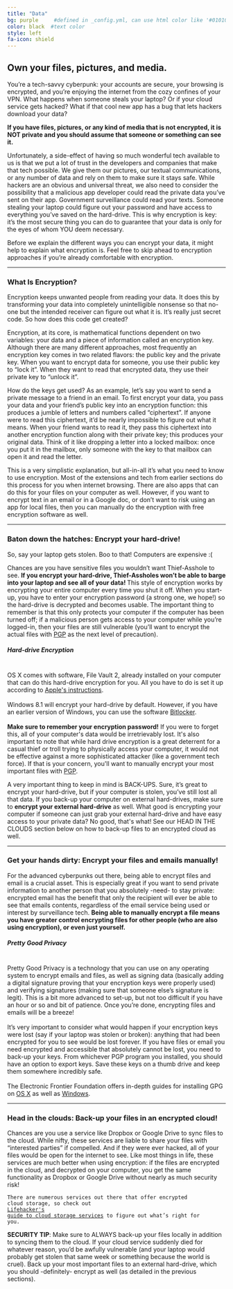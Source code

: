 ```yaml
---
title: "Data"
bg: purple     #defined in _config.yml, can use html color like '#010101'
color: black  #text color
style: left
fa-icon: shield
---
```


<h2 class="text-white">Own your files, pictures, and media.</h2>

You’re a tech-savvy cyberpunk: your accounts are secure, your browsing is encrypted, and you’re enjoying the internet from the cozy confines of your VPN. What happens when someone steals your laptop? Or if your cloud service gets hacked? What if that cool new app has a bug that lets hackers download your data?

<strong>If you have files, pictures, or any kind of media that is not encrypted, it is NOT private and you should assume that someone or something can see it.</strong>

Unfortunately, a side-effect of having so much wonderful tech available to us is that we put a lot of trust in the developers and companies that make that tech possible. We give them our pictures, our textual communications, or any number of data and rely on them to make sure it stays safe. While hackers are an obvious and universal threat, we also need to consider the possibility that a malicious app developer could read the private data you’ve sent on their app. Government surveillance could read your texts. Someone stealing your laptop could figure out your password and have access to everything you’ve saved on the hard-drive. This is why encryption is key: it’s the most secure thing you can do to guarantee that your data is only for the eyes of whom YOU deem necessary.

Before we explain the different ways you can encrypt your data, it might help to explain what encryption is. Feel free to skip ahead to encryption approaches if you’re already comfortable with encryption.
<hr>
<p>
	<h3 class="text-white">What Is Encryption?</h3>
</p>
Encryption keeps unwanted people from reading your data. It does this by transforming your data into completely unintelligible nonsense so that no-one but the intended receiver can figure out what it is. It’s really just secret code. So how does this code get created?

Encryption, at its core, is mathematical functions dependent on two variables: your data and a piece of information called an encryption key. Although there are many different approaches, most frequently an encryption key comes in two related flavors: the public key and the private key. When you want to encrypt data for someone, you use their public key to “lock it”. When they want to read that encrypted data, they use their private key to “unlock it”.

How do the keys get used? As an example, let’s say you want to send a private message to a friend in an email. To first encrypt your data, you pass your data and your friend’s public key into an encryption function: this produces a jumble of letters and numbers called “ciphertext”. If anyone were to read this ciphertext, it’d be nearly impossible to figure out what it means. When your friend wants to read it, they pass this ciphertext into another encryption function along with their private key; this produces your original data. Think of it like dropping a letter into a locked mailbox: once you put it in the mailbox, only someone with the key to that mailbox can open it and read the letter.

This is a very simplistic explanation, but all-in-all it’s what you need to know to use encryption. Most of the extensions and tech from earlier sections do this process for you when internet browsing. There are also apps that can do this for your files on your computer as well. However, if you want to encrypt text in an email or in a Google doc, or don’t want to risk using an app for local files, then you can manually do the encryption with free encryption software as well.
<hr>
<div id="computerencryption">
<p>
	<h3 class="text-white">Baton down the hatches: <strong>Encrypt your hard-drive!</strong></h3>
</p>
</div>
So, say your laptop gets stolen. Boo to that! Computers are expensive :(

Chances are you have sensitive files you wouldn’t want Thief-Asshole to see. <strong>If you encrypt your hard-drive, Thief-Assholes won’t be able to barge into your laptop and see all of your data! </strong>This style of encryption works by encrypting your entire computer every time you shut it off. When you start-up, you have to enter your encryption password (a strong one, we hope!) so the hard-drive is decrypted and becomes usable. The important thing to remember is that this only protects your computer if the computer has been turned off; if a malicious person gets access to your computer while you’re logged-in, then your files are still vulnerable (you’ll want to encrypt the actual files with <a href="#pgp">PGP</a> as the next level of precaution).

<div class="recommend">
<h5 class="text-white"><strong>Hard-drive Encryption</strong></h5>
<br>
OS X comes with software, File Vault 2, already installed on your computer that can do this hard-drive encryption for you. All you have to do is set it up according to <a href="http://support.apple.com/kb/ht4790">Apple's instructions</a>.<br>
<br>
Windows 8.1 will encrypt your hard-drive by default. However, if you have an earlier version of Windows, you can use the software <a href="http://windows.microsoft.com/en-us/windows7/products/features/bitlocker">Bitlocker</a>.<br>

<br>
<strong>Make sure to remember your encryption password!</strong> If you were to forget this, all of your computer's data would be irretrievably lost. It's also important to note that while hard drive encryption is a great deterrent for a casual thief or troll trying to physically access your computer, it would not be effective against a more sophisticated attacker (like a government tech force). If that is your concern, you'll want to manually encrypt your most important files with <a href="#pgp">PGP</a>.
</div>

A very important thing to keep in mind is BACK-UPS. Sure, it’s great to encrypt your hard-drive, but if your computer is stolen, you’ve still lost all that data. If you back-up your computer on external hard-drives, make sure to <strong>encrypt your external hard-drive</strong> as well. What good is encrypting your computer if someone can just grab your external hard-drive and have easy access to your private data? No good, that's what! See our HEAD IN THE CLOUDS section below on how to back-up files to an encrypted cloud as well.

<hr>
<div id="pgp">
<p>
	<h3 class="text-white">Get your hands dirty: <strong>Encrypt your files and emails manually!</strong></h3>
</p>
</div>
For the advanced cyberpunks out there, being able to encrypt files and email is a crucial asset. This is especially great if you want to send private information to another person that you absolutely -need- to stay private: encrypted email has the benefit that only the recipient will ever be able to see that emails contents, regardless of the email service being used or interest by surveillance tech. <strong>Being able to manually encrypt a file means you have greater control encrypting files for other people (who are also using encryption), or even just yourself.</strong>

<div class="recommend">
<h5 class="text-white"><strong>Pretty Good Privacy</strong></h5>
<br>
Pretty Good Privacy is a technology that you can use on any operating system to encrypt emails and files, as well as signing data (basically adding a digital signature proving that your encryption keys were properly used) and verifying signatures (making sure that someone else’s signature is legit). This is a bit more advanced to set-up, but not too difficult if you have an hour or so and bit of patience. Once you’re done, encrypting files and emails will be a breeze!<br>
<br>
It’s very important to consider what would happen if your encryption keys were lost (say if your laptop was stolen or broken): anything that had been encrypted for you to see would be lost forever. If you have files or email you need encrypted and accessible that absolutely cannot be lost, you need to back-up your keys. From whichever PGP program you installed, you should have an option to export keys. Save these keys on a thumb drive and keep them somewhere incredibly safe.<br>
<br>
The Electronic Frontier Foundation offers in-depth guides for installing GPG on <a href="https://ssd.eff.org/en/module/how-use-pgp-mac-os-x">OS X</a> as well as <a href="https://ssd.eff.org/en/module/how-use-pgp-windows-pc">Windows</a>.<br>
</div>

<hr>
<p>
	<h3 class="text-white">Head in the clouds: <strong>Back-up your files in an encrypted cloud!</strong></h3>
</p>
Chances are you use a service like Dropbox or Google Drive to sync files to the cloud. While nifty, these services are liable to share your files with “interested parties” if compelled. And if they were ever hacked, all of your files would be open for the internet to see. Like most things in life, these services are much better when using encryption: if the files are encrypted in the cloud, and decrypted on your computer, you get the same functionality as Dropbox or Google Drive without nearly as much security risk! 

<code>There are numerous services out there that offer encrypted cloud storage, so check out <a href="http://lifehacker.com/the-best-cloud-storage-services-that-protect-your-priva-729639300">Lifehacker's guide to cloud storage services</a> to figure out what’s right for you.</code>

<strong>SECURITY TIP</strong>: Make sure to ALWAYS back-up your files locally in addition to syncing them to the cloud. If your cloud service suddenly died for whatever reason, you’d be awfully vulnerable (and your laptop would probably get stolen that same week or something because the world is cruel). Back up your most important files to an external hard-drive, which you should -definitely- encrypt as well (as detailed in the previous sections).
